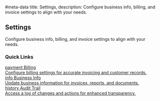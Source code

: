 #meta-data title: Settings, description: Configure business info, billing, and invoice settings to align with your needs.

## Settings

Configure business info, billing, and invoice settings to align with your needs.

### Quick Links

<div class="overview">
  <a class="overview-card" href="/docs/9-settings/2-billing">
    <div class="overview-card-title">
      <span class="material-symbols-outlined"> payment </span>
      Billing
    </div>
    <div class="overview-card-content">
      Configure billing settings for accurate invoicing and customer records.
    </div>
  </a>
  <a class="overview-card" href="/docs/9-settings/4-business-info">
    <div class="overview-card-title">
      <span class="material-symbols-outlined"> info </span>
      Business Info
    </div>
    <div class="overview-card-content">
      Update business information for invoices, reports, and documents.
    </div>
  </a>
  <a class="overview-card" href="/docs/9-settings/3-audit-trail">
    <div class="overview-card-title">
      <span class="material-symbols-outlined"> history </span>
      Audit Trail
    </div>
    <div class="overview-card-content">
      Access a log of changes and actions for enhanced transparency.
    </div>
  </a>
</div>
